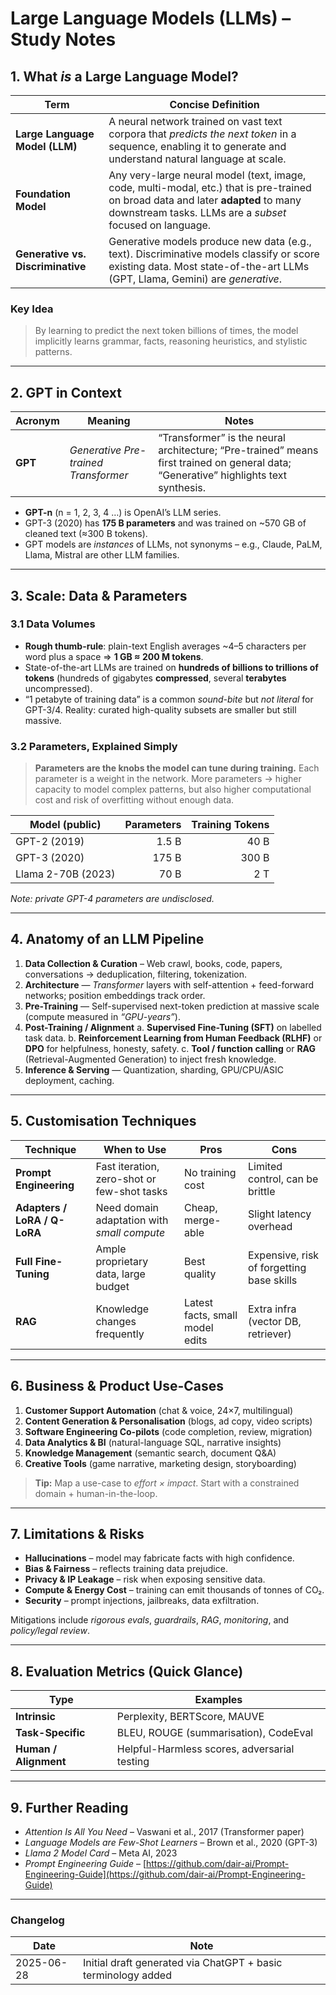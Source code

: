 # Large Language Models (LLMs) – Study Notes

## 1. What *is* a Large Language Model?

| Term                              | Concise Definition                                                                                                                                                                            |
| --------------------------------- | --------------------------------------------------------------------------------------------------------------------------------------------------------------------------------------------- |
| **Large Language Model (LLM)**    | A neural network trained on vast text corpora that *predicts the next token* in a sequence, enabling it to generate and understand natural language at scale.                                 |
| **Foundation Model**              | Any very-large neural model (text, image, code, multi-modal, etc.) that is pre-trained on broad data and later **adapted** to many downstream tasks. LLMs are a *subset* focused on language. |
| **Generative vs. Discriminative** | Generative models produce new data (e.g., text). Discriminative models classify or score existing data. Most state-of-the-art LLMs (GPT, Llama, Gemini) are *generative*.                     |

### Key Idea

> By learning to predict the next token billions of times, the model implicitly learns grammar, facts, reasoning heuristics, and stylistic patterns.

---

## 2. GPT in Context

| Acronym | Meaning                              | Notes                                                                                                                                |
| ------- | ------------------------------------ | ------------------------------------------------------------------------------------------------------------------------------------ |
| **GPT** | *Generative Pre-trained Transformer* | “Transformer” is the neural architecture; “Pre-trained” means first trained on general data; “Generative” highlights text synthesis. |

* **GPT-n** (n = 1, 2, 3, 4 …) is OpenAI’s LLM series.
* GPT-3 (2020) has **175 B parameters** and was trained on \~570 GB of cleaned text (≈300 B tokens).
* GPT models are *instances* of LLMs, not synonyms – e.g., Claude, PaLM, Llama, Mistral are other LLM families.

---

## 3. Scale: Data & Parameters

### 3.1 Data Volumes

* **Rough thumb-rule**: plain-text English averages \~4–5 characters per word plus a space ⇒ **1 GB ≈ 200 M tokens**.
* State-of-the-art LLMs are trained on **hundreds of billions to trillions of tokens** (hundreds of gigabytes **compressed**, several **terabytes** uncompressed).
* “1 petabyte of training data” is a common *sound-bite* but *not literal* for GPT-3/4. Reality: curated high-quality subsets are smaller but still massive.

### 3.2 Parameters, Explained Simply

> **Parameters are the knobs the model can tune during training.** Each parameter is a weight in the network. More parameters → higher capacity to model complex patterns, but also higher computational cost and risk of overfitting without enough data.

| Model (public)     | Parameters | Training Tokens |
| ------------------ | ---------: | --------------: |
| GPT-2 (2019)       |      1.5 B |            40 B |
| GPT-3 (2020)       |      175 B |           300 B |
| Llama 2-70B (2023) |       70 B |             2 T |

*Note: private GPT-4 parameters are undisclosed.*

---

## 4. Anatomy of an LLM Pipeline

1. **Data Collection & Curation**
   – Web crawl, books, code, papers, conversations → deduplication, filtering, tokenization.
2. **Architecture** — *Transformer* layers with self-attention + feed-forward networks; position embeddings track order.
3. **Pre-Training** — Self-supervised next-token prediction at massive scale (compute measured in *“GPU-years”*).
4. **Post-Training / Alignment**
   a. **Supervised Fine-Tuning (SFT)** on labelled task data.
   b. **Reinforcement Learning from Human Feedback (RLHF)** or **DPO** for helpfulness, honesty, safety.
   c. **Tool / function calling** or **RAG** (Retrieval-Augmented Generation) to inject fresh knowledge.
5. **Inference & Serving** — Quantization, sharding, GPU/CPU/ASIC deployment, caching.

---

## 5. Customisation Techniques

| Technique                    | When to Use                                 | Pros                            | Cons                                      |
| ---------------------------- | ------------------------------------------- | ------------------------------- | ----------------------------------------- |
| **Prompt Engineering**       | Fast iteration, zero-shot or few-shot tasks | No training cost                | Limited control, can be brittle           |
| **Adapters / LoRA / Q-LoRA** | Need domain adaptation with *small compute* | Cheap, merge-able               | Slight latency overhead                   |
| **Full Fine-Tuning**         | Ample proprietary data, large budget        | Best quality                    | Expensive, risk of forgetting base skills |
| **RAG**                      | Knowledge changes frequently                | Latest facts, small model edits | Extra infra (vector DB, retriever)        |

---

## 6. Business & Product Use-Cases

1. **Customer Support Automation** (chat & voice, 24×7, multilingual)
2. **Content Generation & Personalisation** (blogs, ad copy, video scripts)
3. **Software Engineering Co-pilots** (code completion, review, migration)
4. **Data Analytics & BI** (natural-language SQL, narrative insights)
5. **Knowledge Management** (semantic search, document Q\&A)
6. **Creative Tools** (game narrative, marketing design, storyboarding)

> **Tip:** Map a use-case to *effort × impact*. Start with a constrained domain + human-in-the-loop.

---

## 7. Limitations & Risks

* **Hallucinations** – model may fabricate facts with high confidence.
* **Bias & Fairness** – reflects training data prejudice.
* **Privacy & IP Leakage** – risk when exposing sensitive data.
* **Compute & Energy Cost** – training can emit thousands of tonnes of CO₂.
* **Security** – prompt injections, jailbreaks, data exfiltration.

Mitigations include *rigorous evals*, *guardrails*, *RAG*, *monitoring*, and *policy/legal review*.

---

## 8. Evaluation Metrics (Quick Glance)

| Type                  | Examples                                     |
| --------------------- | -------------------------------------------- |
| **Intrinsic**         | Perplexity, BERTScore, MAUVE                 |
| **Task-Specific**     | BLEU, ROUGE (summarisation), CodeEval        |
| **Human / Alignment** | Helpful-Harmless scores, adversarial testing |

---

## 9. Further Reading

* *Attention Is All You Need* – Vaswani et al., 2017 (Transformer paper)
* *Language Models are Few-Shot Learners* – Brown et al., 2020 (GPT-3)
* *Llama 2 Model Card* – Meta AI, 2023
* *Prompt Engineering Guide* – [https://github.com/dair-ai/Prompt-Engineering-Guide](https://github.com/dair-ai/Prompt-Engineering-Guide)

---

### Changelog

| Date       | Note                                                          |
| ---------- | ------------------------------------------------------------- |
| 2025-06-28 | Initial draft generated via ChatGPT + basic terminology added |
